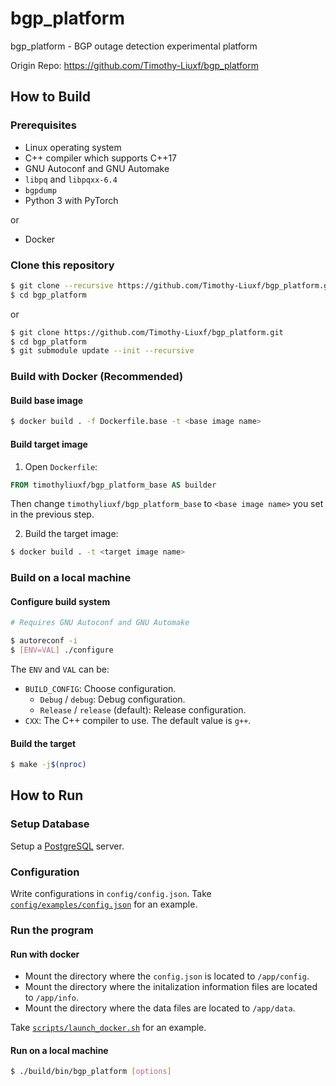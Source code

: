 # bgp_platform

bgp_platform - BGP outage detection experimental platform

Origin Repo: <https://github.com/Timothy-Liuxf/bgp_platform>

## How to Build

### Prerequisites

+ Linux operating system
+ C++ compiler which supports C++17
+ GNU Autoconf and GNU Automake
+ `libpq` and `libpqxx-6.4`
+ `bgpdump`
+ Python 3 with PyTorch

or

+ Docker

### Clone this repository

```bash
$ git clone --recursive https://github.com/Timothy-Liuxf/bgp_platform.git
$ cd bgp_platform
```

or

```bash
$ git clone https://github.com/Timothy-Liuxf/bgp_platform.git
$ cd bgp_platform
$ git submodule update --init --recursive
```

### Build with Docker (Recommended)

#### Build base image

```bash
$ docker build . -f Dockerfile.base -t <base image name>
```

#### Build target image

1. Open `Dockerfile`:

  ```Dockerfile
  FROM timothyliuxf/bgp_platform_base AS builder
  ```

  Then change `timothyliuxf/bgp_platform_base` to `<base image name>` you set in the previous step.

2. Build the target image:

  ```bash
  $ docker build . -t <target image name>
  ```

### Build on a local machine

#### Configure build system

```bash
# Requires GNU Autoconf and GNU Automake

$ autoreconf -i
$ [ENV=VAL] ./configure
```

The `ENV` and `VAL` can be:

+ `BUILD_CONFIG`: Choose configuration.
  + `Debug` / `debug`: Debug configuration.
  + `Release` / `release` (default): Release configuration.
+ `CXX`: The C++ compiler to use. The default value is `g++`.

#### Build the target

```bash
$ make -j$(nproc)
```

## How to Run

### Setup Database

Setup a [PostgreSQL](https://www.postgresql.org/) server.

### Configuration

Write configurations in `config/config.json`. Take [`config/examples/config.json`](config/examples/config.json) for an example.

### Run the program

#### Run with docker

+ Mount the directory where the `config.json` is located to `/app/config`.
+ Mount the directory where the initalization information files are located to `/app/info`.
+ Mount the directory where the data files are located to `/app/data`.

Take [`scripts/launch_docker.sh`](scripts/launch_docker.sh) for an example.

#### Run on a local machine

```bash
$ ./build/bin/bgp_platform [options]
```
